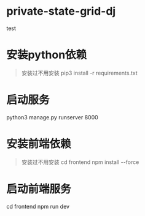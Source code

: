 # private-state-grid-dj
test

# 安装python依赖
> 安装过不用安装
pip3 install -r requirements.txt
# 启动服务
python3 manage.py runserver 8000

# 安装前端依赖
> 安装过不用安装
cd frontend
npm install --force

# 启动前端服务
cd frontend
npm run dev